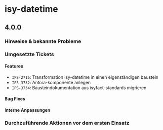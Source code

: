 # isy-datetime

## 4.0.0
### Hinweise & bekannte Probleme

### Umgesetzte Tickets
#### Features
- `IFS-2715`: Transformation isy-datetime in einen eigenständigen baustein
- `IFS-3732`: Antora-komponente anlegen
- `IFS-3734`: Bausteindokumentation aus isyfact-standards migrieren
 
#### Bug Fixes

#### Interne Anpassungen

### Durchzuführende Aktionen vor dem ersten Einsatz
